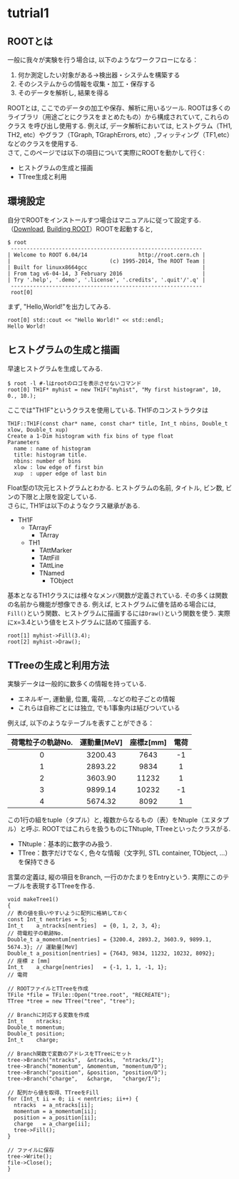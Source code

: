 # tutrial1
## ROOTとは
  一般に我々が実験を行う場合は, 以下のようなワークフローになる：
  1. 何か測定したい対象がある→検出器・システムを構築する
  2. そのシステムからの情報を収集・加工・保存する
  3. そのデータを解析し, 結果を得る
  
  ROOTとは, ここでのデータの加工や保存、解析に用いるツール. ROOTは多くのライブラリ（用途ごとにクラスをまとめたもの）から構成されていて, これらのクラス を呼び出し使用する. 例えば, データ解析においては, ヒストグラム（TH1, TH2, etc）やグラフ（TGraph, TGraphErrors, etc）,フィッティング（TF1,etc）などのクラスを使用する.<br>
  さて, このページでは以下の項目について実際にROOTを動かして行く:
  * ヒストグラムの生成と描画
  * TTree生成と利用

## 環境設定
  自分でROOTをインストールすつ場合はマニュアルに従って設定する.（[Download](https://root.cern.ch/downloading-root), [Building ROOT](https://root.cern.ch/building-root)）ROOTを起動すると,
  ```
  $ root
   ------------------------------------------------------------
  | Welcome to ROOT 6.04/14                http://root.cern.ch |
  |                               (c) 1995-2014, The ROOT Team |
  | Built for linuxx8664gcc                                    |
  | From tag v6-04-14, 3 February 2016                         |
  | Try '.help', '.demo', '.license', '.credits', '.quit'/'.q' |
   ------------------------------------------------------------
   root[0]
   ```
   まず, "Hello,World!"を出力してみる.
   ```
   root[0] std::cout << "Hello World!" << std::endl;
   Hello World!
   ```
## ヒストグラムの生成と描画
  早速ヒストグラムを生成してみる.
  ```
  $ root -l #-lはrootのロゴを表示させないコマンド
  root[0] TH1F* myhist = new TH1F("myhist", "My first histogram", 10, 0., 10.);
  ```
  ここでは"TH1F"というクラスを使用している. TH1Fのコンストラクタは
  ```
  TH1F::TH1F(const char* name, const char* title, Int_t nbins, Double_t xlow, Double_t xup)
  Create a 1-Dim histogram with fix bins of type float
  Parameters
    name : name of histogram
    title: histogram title.
    nbins: number of bins
    xlow : low edge of first bin
    xup  : upper edge of last bin
  ```
  Float型の1次元ヒストグラムとわかる. ヒストグラムの名前, タイトル, ビン数, ビンの下限と上限を設定している.<br>
  さらに, TH1Fは以下のようなクラス継承がある.<br>
  
  - TH1F
    - TArrayF
      - TArray
    - TH1
      - TAttMarker
      - TAttFill
      - TAttLine
      - TNamed
        - TObject
  
  基本となるTH1クラスには様々なメンバ関数が定義されている. その多くは関数の名前から機能が想像できる. 例えば, ヒストグラムに値を詰める場合には, `Fill()`という関数、ヒストグラムに描画するには`Draw()`という関数を使う. 実際にx=3.4という値をヒストグラムに詰めて描画する.
  ```
  root[1] myhist->Fill(3.4);
  root[2] myhist->Draw();
  ```
  
## TTreeの生成と利用方法
  実験データは一般的に数多くの情報を持っている.
  - エネルギー, 運動量, 位置, 電荷, ...などの粒子ごとの情報
  - これらは自称ごとには独立, でも1事象内は結びついている
  
  例えば, 以下のようなテーブルを表すことができる：

  | 荷電粒子の軌跡No. | 運動量[MeV] | 座標z[mm] | 電荷 |
  |:----------:|:-----------:|:------------:|:--------:|
  | 0 | 3200.43 | 7643 | -1 |
  | 1 | 2893.22 | 9834 | 1 |
  | 2 | 3603.90 | 11232 | 1 |
  | 3 | 9899.14 | 10232 | -1 |
  | 4 | 5674.32 | 8092 | 1 |

  この1行の組をtuple（タプル）と, 複数からなるもの（表）をNtuple（エヌタプル）と呼ぶ. ROOTではこれらを扱うものにTNtuple, TTreeといったクラスがる.
  - TNtuple：基本的に数字のみ扱う.
  - TTree：数字だけでなく, 色々な情報（文字列, STL container, TObject, ...）を保持できる
  
  言葉の定義は, 縦の項目をBranch, 一行のかたまりをEntryという. 実際にこのテーブルを表現するTTreeを作る.
  ```
  void makeTree1()
{
  // 表の値を扱いやすいように配列に格納しておく
  const Int_t nentries = 5;
  Int_t    a_ntracks[nentries]  = {0, 1, 2, 3, 4};                          // 荷電粒子の軌跡No.
  Double_t a_momentum[nentries] = {3200.4, 2893.2, 3603.9, 9899.1, 5674.3}; // 運動量[MeV]
  Double_t a_position[nentries] = {7643, 9834, 11232, 10232, 8092};         // 座標 z [mm]
  Int_t    a_charge[nentries]   = {-1, 1, 1, -1, 1};                        // 電荷
 
  // ROOTファイルとTTreeを作成
  TFile *file = TFile::Open("tree.root", "RECREATE");
  TTree *tree = new TTree("tree", "tree");
 
  // Branchに対応する変数を作成
  Int_t    ntracks;
  Double_t momentum;
  Double_t position;
  Int_t    charge;
 
  // Branch関数で変数のアドレスをTTreeにセット
  tree->Branch("ntracks",  &ntracks,  "ntracks/I");
  tree->Branch("momentum", &momentum, "momentum/D");
  tree->Branch("position", &position, "position/D");
  tree->Branch("charge",   &charge,   "charge/I");
 
  // 配列から値を取得、TTreeをFill
  for (Int_t ii = 0; ii < nentries; ii++) {
    ntracks  = a_ntracks[ii];
    momentum = a_momentum[ii];
    position = a_position[ii];
    charge   = a_charge[ii];
    tree->Fill();
  }
 
  // ファイルに保存
  tree->Write();
  file->Close();
}
